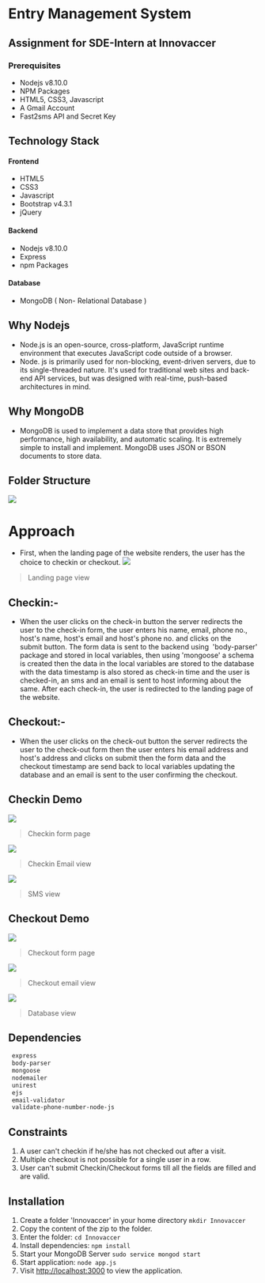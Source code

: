 # Entry Management System

## Assignment for SDE-Intern at Innovaccer

### Prerequisites
-   Nodejs v8.10.0
-   NPM Packages
-   HTML5, CSS3, Javascript
-   A Gmail Account
-   Fast2sms API and Secret Key

## Technology Stack

#### Frontend
-   HTML5
-   CSS3
-   Javascript
-   Bootstrap v4.3.1
-   jQuery

#### Backend
-   Nodejs v8.10.0
-   Express
-   npm Packages

#### Database
-   MongoDB ( Non- Relational Database )

## Why Nodejs
-   Node.js is an open-source, cross-platform, JavaScript runtime environment that executes JavaScript code outside of a browser.
-   Node. js is primarily used for non-blocking, event-driven servers, due to its single-threaded nature. It's used for traditional web sites and back-end API services, but was designed with real-time, push-based architectures in mind.

## Why MongoDB
-   MongoDB is used to implement a data store that provides high performance, high availability, and automatic scaling. It is extremely simple to install and implement. MongoDB uses JSON or BSON documents to store data.

## Folder Structure
![](screenshots/folder-struc.png)

# Approach
-   First, when the landing page of the website renders, the user has the choice to checkin or checkout.
![](screenshots/landing.png)
> Landing page view

## Checkin:-
-   When the user clicks on the check-in button the server redirects the user to the check-in form, the user enters his name, email, phone no., host's name, host's email and host's phone no. and clicks on the submit button. The form data is sent to the backend using  'body-parser' package and stored in local variables, then using 'mongoose' a schema is created then the data in the local variables are stored to the database with the data timestamp is also stored as check-in time and the user is checked-in, an sms and an email is sent to host informing about the same. After each check-in, the user is redirected to the landing page of the website.

## Checkout:-
-   When the user clicks on the check-out button the server redirects the user to the check-out form then the user enters his email address and host's address and clicks on submit then the form data and the checkout timestamp are send back to local variables updating the database and an email is sent to the user confirming the checkout.

## Checkin Demo
![](screenshots/checkin.png)
> Checkin form page

![](screenshots/inemail.png)
> Checkin Email view

![](screenshots/sms.png)
> SMS view

## Checkout Demo
![](screenshots/checkout.png)
> Checkout form page

![](screenshots/outemail.png)
> Checkout email view

![](screenshots/database.png)
> Database view

## Dependencies
```bash
 express
 body-parser
 mongoose
 nodemailer
 unirest
 ejs
 email-validator
 validate-phone-number-node-js
```

## Constraints
1.  A user can't checkin if he/she has  not checked out after a visit.
2.  Multiple checkout is not possible for a single user in a row.
3.  User can't submit Checkin/Checkout forms till all the fields are filled and are valid.

## Installation
1.  Create a folder 'Innovaccer' in your home directory ` mkdir Innovaccer `
2.  Copy the content of the zip to the folder.
3.  Enter the folder: ` cd Innovaccer `
4.  Install dependencies: ` npm install `
5.  Start your MongoDB Server ` sudo service mongod start `
6.  Start application: ` node app.js `
7.  Visit [http://localhost:3000]("http://localhost:3000") to view the application.


